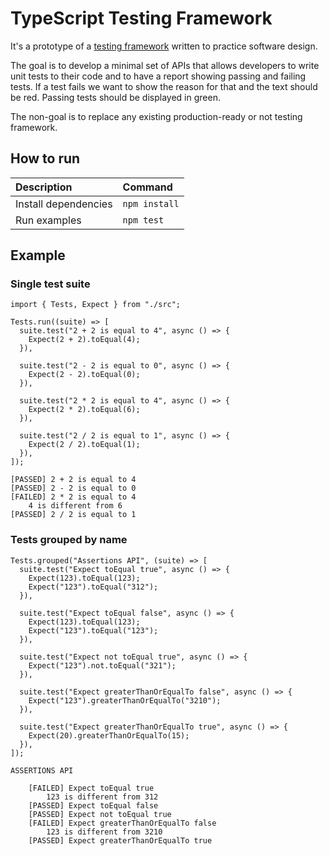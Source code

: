 # TypeScript Testing Framework

It's a prototype of a [testing framework](https://en.wikipedia.org/wiki/Software_testing) written to practice software design.

The goal is to develop a minimal set of APIs that allows developers to write unit tests to their code and to have a report showing passing and failing tests. If a test fails we want to show the reason for that and the text should be red. Passing tests should be displayed in green.

The non-goal is to replace any existing production-ready or not testing framework.

## How to run

| Description | Command |
| :--- | :--- |
| Install dependencies | `npm install` |
| Run examples | `npm test` |

## Example

### Single test suite

```
import { Tests, Expect } from "./src";

Tests.run((suite) => [
  suite.test("2 + 2 is equal to 4", async () => {
    Expect(2 + 2).toEqual(4);
  }),

  suite.test("2 - 2 is equal to 0", async () => {
    Expect(2 - 2).toEqual(0);
  }),

  suite.test("2 * 2 is equal to 4", async () => {
    Expect(2 * 2).toEqual(6);
  }),

  suite.test("2 / 2 is equal to 1", async () => {
    Expect(2 / 2).toEqual(1);
  }),
]);

```

```
[PASSED] 2 + 2 is equal to 4
[PASSED] 2 - 2 is equal to 0
[FAILED] 2 * 2 is equal to 4
	4 is different from 6
[PASSED] 2 / 2 is equal to 1
```

### Tests grouped by name

```
Tests.grouped("Assertions API", (suite) => [
  suite.test("Expect toEqual true", async () => {
    Expect(123).toEqual(123);
    Expect("123").toEqual("312");
  }),

  suite.test("Expect toEqual false", async () => {
    Expect(123).toEqual(123);
    Expect("123").toEqual("123");
  }),

  suite.test("Expect not toEqual true", async () => {
    Expect("123").not.toEqual("321");
  }),

  suite.test("Expect greaterThanOrEqualTo false", async () => {
    Expect("123").greaterThanOrEqualTo("3210");
  }),

  suite.test("Expect greaterThanOrEqualTo true", async () => {
    Expect(20).greaterThanOrEqualTo(15);
  }),
]);
```

```
ASSERTIONS API

	[FAILED] Expect toEqual true
		123 is different from 312
	[PASSED] Expect toEqual false
	[PASSED] Expect not toEqual true
	[FAILED] Expect greaterThanOrEqualTo false
		123 is different from 3210
	[PASSED] Expect greaterThanOrEqualTo true
```

